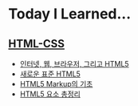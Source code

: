 # Today I Learned...

## [HTML-CSS](./html-css)

* [인터넷, 웹, 브라우저, 그리고 HTML5](./html-css/intro-html.md)
* [새로운 표준 HTML5](./html-css/html5-features.md)
* [HTML5 Markup의 기초](./html-css/html-markup-basics.md)
* [HTML5 요소 총정리](./html-css/html-elements.md)

